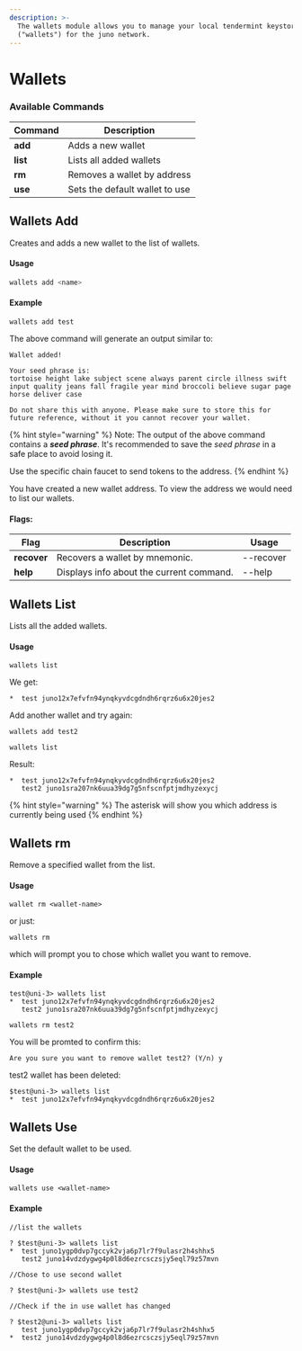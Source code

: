 ```yaml
---
description: >-
  The wallets module allows you to manage your local tendermint keystore
  ("wallets") for the juno network.
---
```


# Wallets

### Available Commands

| Command  | Description                     |
| -------- | ------------------------------- |
| **add**  | Adds a new wallet               |
| **list** | Lists all added wallets         |
| **rm**   | Removes a wallet by address     |
| **use**  | Sets the default wallet to use  |

## Wallets Add

Creates and adds a new wallet to the list of wallets.

#### Usage

```typescript
wallets add <name>
```

#### Example

```
wallets add test
```

The above command will generate an output similar to:

```
Wallet added!

Your seed phrase is:
tortoise height lake subject scene always parent circle illness swift input quality jeans fall fragile year mind broccoli believe sugar page horse deliver case

Do not share this with anyone. Please make sure to store this for future reference, without it you cannot recover your wallet.
```

{% hint style="warning" %}
Note: The output of the above command contains a _**seed phrase**_. It's recommended to save the _seed phrase_ in a safe place to avoid losing it.

Use the specific chain faucet to send tokens to the address.
{% endhint %}

You have created a new wallet address. To view the address we would need to list our wallets.

#### Flags:

| Flag        | Description                              | Usage     |
| ----------- | ---------------------------------------- | --------- |
| **recover** | Recovers a wallet by mnemonic.           | --recover |
| **help**    | Displays info about the current command. | --help    |

## Wallets List

Lists all the added wallets.

#### Usage

```
wallets list 
```

We get:

```
*  test juno12x7efvfn94ynqkyvdcgdndh6rqrz6u6x20jes2
```

Add another wallet and try again:

```
wallets add test2
```

```
wallets list
```

Result:

```
*  test juno12x7efvfn94ynqkyvdcgdndh6rqrz6u6x20jes2
   test2 juno1sra207nk6uua39dg7g5nfscnfptjmdhyzexycj
```

{% hint style="warning" %}
The asterisk will show you which address is currently being used
{% endhint %}

## Wallets rm

Remove a specified wallet from the list.

#### Usage

```
wallet rm <wallet-name>
```

or just:&#x20;

```
wallets rm 
```

which will prompt you to chose which wallet you want to remove.

#### Example

```
test@uni-3> wallets list
*  test juno12x7efvfn94ynqkyvdcgdndh6rqrz6u6x20jes2
   test2 juno1sra207nk6uua39dg7g5nfscnfptjmdhyzexycj
```

```
wallets rm test2 
```

You will be promted to confirm this:

```
Are you sure you want to remove wallet test2? (Y/n) y
```

test2 wallet has been deleted:

```
$test@uni-3> wallets list
*  test juno12x7efvfn94ynqkyvdcgdndh6rqrz6u6x20jes2
```

## Wallets Use

Set the default wallet to be used.

#### Usage

```
wallets use <wallet-name>
```

#### Example

```
//list the wallets

? $test@uni-3> wallets list
*  test juno1ygp0dvp7gccyk2vja6p7lr7f9ulasr2h4shhx5
   test2 juno14vdzdygwg4p0l8d6ezrcsczsjy5eql79z57mvn
   
//Chose to use second wallet

? $test@uni-3> wallets use test2

//Check if the in use wallet has changed 

? $test2@uni-3> wallets list
   test juno1ygp0dvp7gccyk2vja6p7lr7f9ulasr2h4shhx5
*  test2 juno14vdzdygwg4p0l8d6ezrcsczsjy5eql79z57mvn
```

